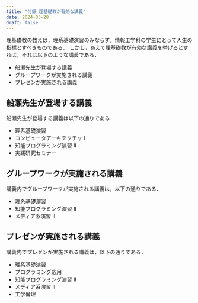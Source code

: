```yaml
---
title: "付録 理基礎教が有効な講義"
date: 2024-03-28
draft: false
---
```


理基礎教の教えは，理系基礎演習のみならず，情報工学科の学生にとって人生の指標とすべきものである．
しかし，あえて理基礎教が有効な講義を挙げるとすれば，それは以下のような講義である．

- 船瀬先生が登場する講義
- グループワークが実施される講義
- プレゼンが実施される講義

## 船瀬先生が登場する講義

船瀬先生が登場する講義は以下の通りである．

- 理系基礎演習
- コンピュータアーキテクチャ I
- 知能プログラミング演習 II
- 実践研究セミナー

## グループワークが実施される講義

講義内でグループワークが実施される講義は，以下の通りである．

- 理系基礎演習
- 知能プログラミング演習 II
- メディア系演習 II

## プレゼンが実施される講義

講義内でプレゼンが実施される講義は，以下の通りである．

- 理系基礎演習
- プログラミング応用
- 知能プログラミング演習 II
- メディア系演習 II
- 工学倫理
